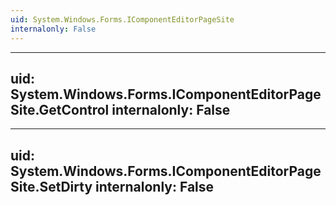 ```yaml
---
uid: System.Windows.Forms.IComponentEditorPageSite
internalonly: False
---
```


---
uid: System.Windows.Forms.IComponentEditorPageSite.GetControl
internalonly: False
---

---
uid: System.Windows.Forms.IComponentEditorPageSite.SetDirty
internalonly: False
---
